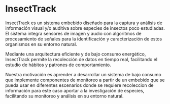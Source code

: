 # InsectTrack

InsectTrack es un sistema embebido diseñado para la captura y análisis de información visual y/o auditiva sobre especies de insectos poco estudiadas. El sistema integra sensores de imagen y audio con algoritmos de procesamiento de señales para la identificación y caracterización de estos organismos en su entorno natural.

Mediante una arquitectura eficiente y de bajo consumo energético, InsectTrack permite la recolección de datos en tiempo real, facilitando el estudio de hábitos y patrones de comportamiento.

Nuestra motivación es aprender a desarrollar un sistema de bajo consumo que implemente componentes de monitoreo a partir de un embebido que se pueda usar en diferentes escenarios donde se requiere recoleccion de información para este caso aportar a la investigación de especies, facilitando su monitoreo y análisis en su entorno natural.

